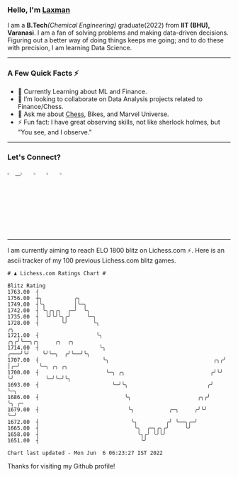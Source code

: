   ### Hello, I'm [Laxman](https://laxman-lakhan.github.io)

I am a **B.Tech**_(Chemical Engineering)_ graduate(2022) from **IIT (BHU), Varanasi**. I am a fan of solving problems and making data-driven decisions. Figuring out a better way of doing things keeps me going; and to do these with precision, I am learning Data Science. 

---

### A Few Quick Facts ⚡️

- 🧐 Currently Learning about ML and Finance.
- 👯 I’m looking to collaborate on Data Analysis projects related to Finance/Chess.
- 💬 Ask me about [Chess](https://lichess.org/@/YourKingIsInDanger), Bikes, and Marvel Universe.
- ⚡️ Fun fact: I have great observing skills, not like sherlock holmes, but "You see, and I observe."

---

### Let's Connect?

<a href="mailto:laxmansingh.lakhan@gmail.com"> <img src="https://img.icons8.com/fluent/48/000000/gmail.png" width="3.5%"/> &nbsp;
[<img src="https://img.icons8.com/color/48/000000/linkedin.png" width="3.5%"/>](https://www.linkedin.com/in/laxman-lakhan/)  &nbsp;
[<img src="https://img.icons8.com/fluent/48/000000/facebook-new.png" width="3.5%"/>](https://www.facebook.com/s.laxmanlakhan/)  &nbsp;
[<img src="https://img.icons8.com/fluent/48/000000/instagram-new.png" width="3.5%"/>](https://www.instagram.com/laxman.lakhan/)  &nbsp;
[<img src="https://img.icons8.com/color/48/000000/twitter.png" width="3.5%"/>](https://twitter.com/laxman__lakhan)  &nbsp;

 ---
  
I am currently aiming to reach ELO 1800 blitz on Lichess.com ⚡. Here is an ascii tracker of my 100 previous Lichess.com blitz games.

  ```
  # ♟︎ Lichess.com Ratings Chart #
  
  Blitz Rating
 1763.00  ┤
 1756.00  ┼╮          ╭╮
 1749.00  ┤╰╮         │╰─╮
 1742.00  ┤ ╰╮╭╮╭╮  ╭─╯  ╰╮
 1735.00  ┤  ╰╯╰╯╰╮╭╯     ╰─╮
 1728.00  ┤       ╰╯        ╰╮                                              ╭╮
 1721.00  ┤                  ╰╮                                          ╭╮╭╯╰──╮╭╮     ╭╮  ╭╮
 1714.00  ┤                   ╰╮                                     ╭───╯╰╯    ╰╯╰─╮  ╭╯╰──╯╰╮
 1707.00  ┤                    ╰╮                                 ╭╮╭╯              │╭─╯      ╰─╮ ╭╮ ╭╮
 1700.00  ┤                     ╰─╮ ╭╮                           ╭╯╰╯               ╰╯          ╰─╯╰─╯╰╮
 1693.00  ┤                       ╰─╯╰╮                         ╭╯                                     ╰─╮
 1686.00  ┤                           ╰╮                     ╭╮╭╯                                        ╰╮ ╭─
 1679.00  ┤                            ╰╮           ╭─╮     ╭╯╰╯                                          ╰─╯
 1672.00  ┤                             ╰╮         ╭╯ ╰──╮╭─╯
 1665.00  ┤                              ╰╮  ╭─╮╭╮╭╯     ╰╯
 1658.00  ┤                               ╰╮╭╯ ╰╯╰╯
 1651.00  ┤                                ╰╯

Chart last updated - Mon Jun  6 06:23:27 IST 2022  
  ```
  
  
Thanks for visiting my Github profile!
